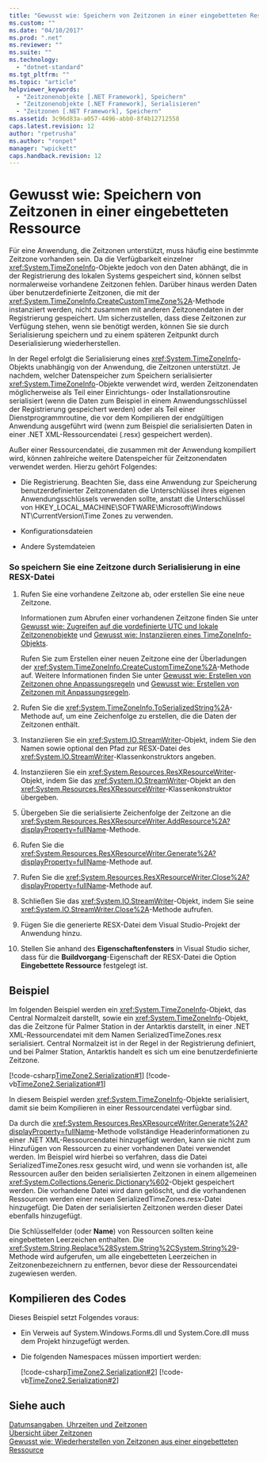 ```yaml
---
title: "Gewusst wie: Speichern von Zeitzonen in einer eingebetteten Ressource | Microsoft Docs"
ms.custom: ""
ms.date: "04/10/2017"
ms.prod: ".net"
ms.reviewer: ""
ms.suite: ""
ms.technology: 
  - "dotnet-standard"
ms.tgt_pltfrm: ""
ms.topic: "article"
helpviewer_keywords: 
  - "Zeitzonenobjekte [.NET Framework], Speichern"
  - "Zeitzonenobjekte [.NET Framework], Serialisieren"
  - "Zeitzonen [.NET Framework], Speichern"
ms.assetid: 3c96d83a-a057-4496-abb0-8f4b12712558
caps.latest.revision: 12
author: "rpetrusha"
ms.author: "ronpet"
manager: "wpickett"
caps.handback.revision: 12
---
```

# Gewusst wie: Speichern von Zeitzonen in einer eingebetteten Ressource
Für eine Anwendung, die Zeitzonen unterstützt, muss häufig eine bestimmte Zeitzone vorhanden sein.  Da die Verfügbarkeit einzelner <xref:System.TimeZoneInfo>\-Objekte jedoch von den Daten abhängt, die in der Registrierung des lokalen Systems gespeichert sind, können selbst normalerweise vorhandene Zeitzonen fehlen.  Darüber hinaus werden Daten über benutzerdefinierte Zeitzonen, die mit der <xref:System.TimeZoneInfo.CreateCustomTimeZone%2A>\-Methode instanziiert werden, nicht zusammen mit anderen Zeitzonendaten in der Registrierung gespeichert.  Um sicherzustellen, dass diese Zeitzonen zur Verfügung stehen, wenn sie benötigt werden, können Sie sie durch Serialisierung speichern und zu einem späteren Zeitpunkt durch Deserialisierung wiederherstellen.  
  
 In der Regel erfolgt die Serialisierung eines <xref:System.TimeZoneInfo>\-Objekts unabhängig von der Anwendung, die Zeitzonen unterstützt.  Je nachdem, welcher Datenspeicher zum Speichern serialisierter <xref:System.TimeZoneInfo>\-Objekte verwendet wird, werden Zeitzonendaten möglicherweise als Teil einer Einrichtungs\- oder Installationsroutine serialisiert \(wenn die Daten zum Beispiel in einem Anwendungsschlüssel der Registrierung gespeichert werden\) oder als Teil einer Dienstprogrammroutine, die vor dem Kompilieren der endgültigen Anwendung ausgeführt wird \(wenn zum Beispiel die serialisierten Daten in einer .NET XML\-Ressourcendatei \(.resx\) gespeichert werden\).  
  
 Außer einer Ressourcendatei, die zusammen mit der Anwendung kompiliert wird, können zahlreiche weitere Datenspeicher für Zeitzonendaten verwendet werden.  Hierzu gehört Folgendes:  
  
-   Die Registrierung.  Beachten Sie, dass eine Anwendung zur Speicherung benutzerdefinierter Zeitzonendaten die Unterschlüssel ihres eigenen Anwendungsschlüssels verwenden sollte, anstatt die Unterschlüssel von HKEY\_LOCAL\_MACHINE\\SOFTWARE\\Microsoft\\Windows NT\\CurrentVersion\\Time Zones zu verwenden.  
  
-   Konfigurationsdateien  
  
-   Andere Systemdateien  
  
### So speichern Sie eine Zeitzone durch Serialisierung in eine RESX\-Datei  
  
1.  Rufen Sie eine vorhandene Zeitzone ab, oder erstellen Sie eine neue Zeitzone.  
  
     Informationen zum Abrufen einer vorhandenen Zeitzone finden Sie unter [Gewusst wie: Zugreifen auf die vordefinierte UTC und lokale Zeitzonenobjekte](../../../docs/standard/datetime/access-utc-and-local.md) und [Gewusst wie: Instanziieren eines TimeZoneInfo\-Objekts](../../../docs/standard/datetime/instantiate-time-zone-info.md).  
  
     Rufen Sie zum Erstellen einer neuen Zeitzone eine der Überladungen der <xref:System.TimeZoneInfo.CreateCustomTimeZone%2A>\-Methode auf.  Weitere Informationen finden Sie unter [Gewusst wie: Erstellen von Zeitzonen ohne Anpassungsregeln](../../../docs/standard/datetime/create-time-zones-without-adjustment-rules.md) und [Gewusst wie: Erstellen von Zeitzonen mit Anpassungsregeln](../../../docs/standard/datetime/create-time-zones-with-adjustment-rules.md).  
  
2.  Rufen Sie die <xref:System.TimeZoneInfo.ToSerializedString%2A>\-Methode auf, um eine Zeichenfolge zu erstellen, die die Daten der Zeitzonen enthält.  
  
3.  Instanziieren Sie ein <xref:System.IO.StreamWriter>\-Objekt, indem Sie den Namen sowie optional den Pfad zur RESX\-Datei des <xref:System.IO.StreamWriter>\-Klassenkonstruktors angeben.  
  
4.  Instanziieren Sie ein <xref:System.Resources.ResXResourceWriter>\-Objekt, indem Sie das <xref:System.IO.StreamWriter>\-Objekt an den <xref:System.Resources.ResXResourceWriter>\-Klassenkonstruktor übergeben.  
  
5.  Übergeben Sie die serialisierte Zeichenfolge der Zeitzone an die <xref:System.Resources.ResXResourceWriter.AddResource%2A?displayProperty=fullName>\-Methode.  
  
6.  Rufen Sie die <xref:System.Resources.ResXResourceWriter.Generate%2A?displayProperty=fullName>\-Methode auf.  
  
7.  Rufen Sie die <xref:System.Resources.ResXResourceWriter.Close%2A?displayProperty=fullName>\-Methode auf.  
  
8.  Schließen Sie das <xref:System.IO.StreamWriter>\-Objekt, indem Sie seine <xref:System.IO.StreamWriter.Close%2A>\-Methode aufrufen.  
  
9. Fügen Sie die generierte RESX\-Datei dem Visual Studio\-Projekt der Anwendung hinzu.  
  
10. Stellen Sie anhand des **Eigenschaftenfensters** in Visual Studio sicher, dass für die **Buildvorgang**\-Eigenschaft der RESX\-Datei die Option **Eingebettete Ressource** festgelegt ist.  
  
## Beispiel  
 Im folgenden Beispiel werden ein <xref:System.TimeZoneInfo>\-Objekt, das Central Normalzeit darstellt, sowie ein <xref:System.TimeZoneInfo>\-Objekt, das die Zeitzone für Palmer Station in der Antarktis darstellt, in einer .NET XML\-Ressourcendatei mit dem Namen SerializedTimeZones.resx serialisiert.  Central Normalzeit ist in der Regel in der Registrierung definiert, und bei Palmer Station, Antarktis handelt es sich um eine benutzerdefinierte Zeitzone.  
  
 [!code-csharp[TimeZone2.Serialization#1](../../../samples/snippets/csharp/VS_Snippets_CLR/TimeZone2.Serialization/cs/SerializeTimeZoneData.cs#1)]
 [!code-vb[TimeZone2.Serialization#1](../../../samples/snippets/visualbasic/VS_Snippets_CLR/TimeZone2.Serialization/vb/SerializeTimeZoneData.vb#1)]  
  
 In diesem Beispiel werden <xref:System.TimeZoneInfo>\-Objekte serialisiert, damit sie beim Kompilieren in einer Ressourcendatei verfügbar sind.  
  
 Da durch die <xref:System.Resources.ResXResourceWriter.Generate%2A?displayProperty=fullName>\-Methode vollständige Headerinformationen zu einer .NET XML\-Ressourcendatei hinzugefügt werden, kann sie nicht zum Hinzufügen von Ressourcen zu einer vorhandenen Datei verwendet werden.  Im Beispiel wird hierbei so verfahren, dass die Datei SerializedTimeZones.resx gesucht wird, und wenn sie vorhanden ist, alle Ressourcen außer den beiden serialisierten Zeitzonen in einem allgemeinen <xref:System.Collections.Generic.Dictionary%602>\-Objekt gespeichert werden.  Die vorhandene Datei wird dann gelöscht, und die vorhandenen Ressourcen werden einer neuen SerializedTimeZones.resx\-Datei hinzugefügt.  Die Daten der serialisierten Zeitzonen werden dieser Datei ebenfalls hinzugefügt.  
  
 Die Schlüsselfelder \(oder **Name**\) von Ressourcen sollten keine eingebetteten Leerzeichen enthalten.  Die <xref:System.String.Replace%28System.String%2CSystem.String%29>\-Methode wird aufgerufen, um alle eingebetteten Leerzeichen in Zeitzonenbezeichnern zu entfernen, bevor diese der Ressourcendatei zugewiesen werden.  
  
## Kompilieren des Codes  
 Dieses Beispiel setzt Folgendes voraus:  
  
-   Ein Verweis auf System.Windows.Forms.dll und System.Core.dll muss dem Projekt hinzugefügt werden.  
  
-   Die folgenden Namespaces müssen importiert werden:  
  
     [!code-csharp[TimeZone2.Serialization#2](../../../samples/snippets/csharp/VS_Snippets_CLR/TimeZone2.Serialization/cs/SerializeTimeZoneData.cs#2)]
     [!code-vb[TimeZone2.Serialization#2](../../../samples/snippets/visualbasic/VS_Snippets_CLR/TimeZone2.Serialization/vb/SerializeTimeZoneData.vb#2)]  
  
## Siehe auch  
 [Datumsangaben, Uhrzeiten und Zeitzonen](../../../docs/standard/datetime/index.md)   
 [Übersicht über Zeitzonen](../../../docs/standard/datetime/time-zone-overview.md)   
 [Gewusst wie: Wiederherstellen von Zeitzonen aus einer eingebetteten Ressource](../../../docs/standard/datetime/restore-time-zones-from-an-embedded-resource.md)